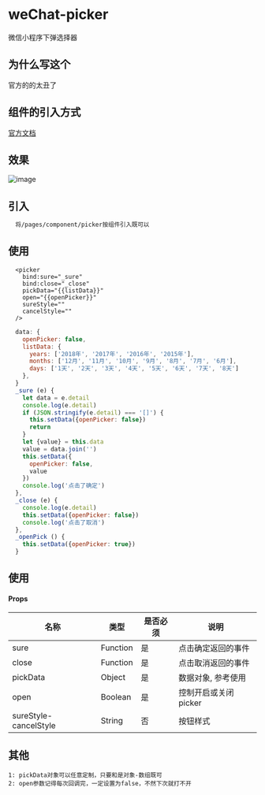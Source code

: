 # weChat-picker
微信小程序下弹选择器

## 为什么写这个
  官方的的太丑了
  
## 组件的引入方式
  [官方文档](https://developers.weixin.qq.com/miniprogram/dev/framework/custom-component/)

## 效果
  ![image](https://github.com/loo41/weChat-picker/blob/master/doc/picker.gif)
  
## 引入
```txt
  将/pages/component/picker按组件引入既可以
```

## 使用
``` wxml
  <picker
    bind:sure="_sure" 
    bind:close="_close" 
    pickData="{{listData}}" 
    open="{{openPicker}}"
    sureStyle=""
    cancelStyle=""
  />
```
``` js
  data: {
    openPicker: false,
    listData: {
      years: ['2018年', '2017年', '2016年', '2015年'],
      months: ['12月', '11月', '10月', '9月', '8月', '7月', '6月'],
      days: ['1天', '2天', '3天', '4天', '5天', '6天', '7天', '8天']
    },
  }
  _sure (e) {
    let data = e.detail
    console.log(e.detail)
    if (JSON.stringify(e.detail) === '[]') {
      this.setData({openPicker: false})
      return
    }
    let {value} = this.data
    value = data.join('')
    this.setData({
      openPicker: false,
      value
    })
    console.log('点击了确定')
  },
  _close (e) {
    console.log(e.detail)
    this.setData({openPicker: false})
    console.log('点击了取消')
  },
  _openPick () {
    this.setData({openPicker: true})
  }
```


## 使用
#### Props
| 名称             | 类型            | 是否必须             | 说明                                         |
| ----------------| ---------------- | ---------------| ------------------------------------------|
| sure            | Function         |   是           |  点击确定返回的事件   |
| close           | Function          | 是            | 点击取消返回的事件    |
| pickData        | Object            | 是            | 数据对象, 参考使用    |
| open            | Boolean           | 是             | 控制开启或关闭picker |
| sureStyle-cancelStyle | String      | 否             | 按钮样式             |

## 其他
```
1: pickData对象可以任意定制，只要和是对象-数组既可
2: open参数记得每次回调完，一定设置为false，不然下次就打不开
```
